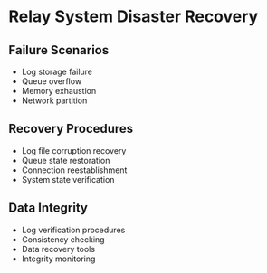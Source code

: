 # Relay System Disaster Recovery

## Failure Scenarios
- Log storage failure
- Queue overflow
- Memory exhaustion
- Network partition

## Recovery Procedures
- Log file corruption recovery
- Queue state restoration
- Connection reestablishment
- System state verification

## Data Integrity
- Log verification procedures
- Consistency checking
- Data recovery tools
- Integrity monitoring